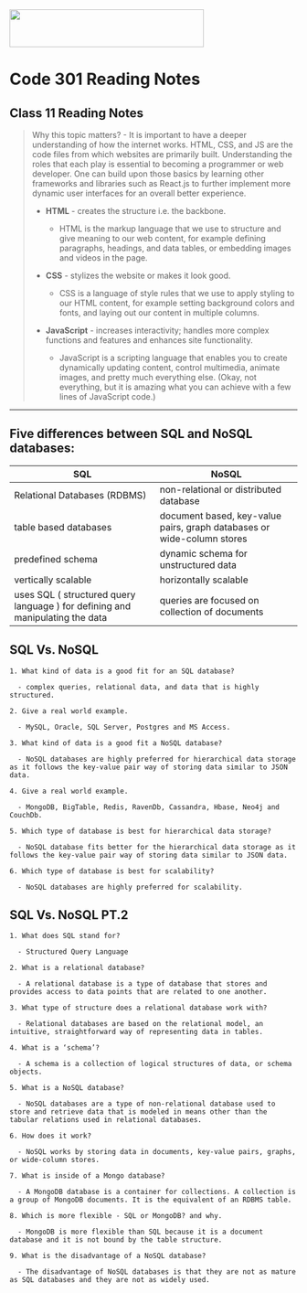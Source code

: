 <img src="https://members-csforall.imgix.net/members/logos/code-fellows-logo-horizontal-2-color-black.png" width="340" height="66">  

# Code 301 Reading Notes

## Class 11 Reading Notes

> Why this topic matters? - It is important to have a deeper understanding of how the internet works. HTML, CSS, and JS are the code files from which websites are primarily built. Understanding the roles that each play is essential to becoming a programmer or web developer. One can build upon those basics by learning other frameworks and libraries such as React.js to further implement more dynamic user interfaces for an overall better experience.
>
> - **HTML** - creates the structure i.e. the backbone.
>   - HTML is the markup language that we use to structure and give meaning to our web content, for example defining paragraphs, headings, and data tables, or embedding images and videos in the page.
> - **CSS** - stylizes the website or makes it look good.
>  
>   - CSS is a language of style rules that we use to apply styling to our HTML content, for example setting background colors and fonts, and laying out our content in multiple columns.
> - **JavaScript** - increases interactivity; handles more complex functions and features and enhances site functionality.
>  
>   - JavaScript is a scripting language that enables you to create dynamically updating content, control multimedia, animate images, and pretty much everything else. (Okay, not everything, but it is amazing what you can achieve with a few lines of JavaScript code.)
>  
---

## Five differences between SQL and NoSQL databases:

| SQL | NoSQL |
| --- | ----- |
| Relational Databases (RDBMS) | non-relational or distributed database |
| table based databases | document based, key-value pairs, graph databases or wide-column stores |
| predefined schema | dynamic schema for unstructured data |
| vertically scalable | horizontally scalable |
| uses SQL ( structured query language ) for defining and manipulating the data | queries are focused on collection of documents |

## SQL Vs. NoSQL

```
1. What kind of data is a good fit for an SQL database?

  - complex queries, relational data, and data that is highly structured.

2. Give a real world example.

  - MySQL, Oracle, SQL Server, Postgres and MS Access.

3. What kind of data is a good fit a NoSQL database?

  - NoSQL databases are highly preferred for hierarchical data storage as it follows the key-value pair way of storing data similar to JSON data.

4. Give a real world example.

  - MongoDB, BigTable, Redis, RavenDb, Cassandra, Hbase, Neo4j and CouchDb.

5. Which type of database is best for hierarchical data storage?

  - NoSQL database fits better for the hierarchical data storage as it follows the key-value pair way of storing data similar to JSON data.

6. Which type of database is best for scalability?

  - NoSQL databases are highly preferred for scalability.

```

## SQL Vs. NoSQL PT.2

```
1. What does SQL stand for?

  - Structured Query Language

2. What is a relational database?

  - A relational database is a type of database that stores and provides access to data points that are related to one another.

3. What type of structure does a relational database work with?

  - Relational databases are based on the relational model, an intuitive, straightforward way of representing data in tables.

4. What is a ‘schema’?

  - A schema is a collection of logical structures of data, or schema objects.

5. What is a NoSQL database?

  - NoSQL databases are a type of non-relational database used to store and retrieve data that is modeled in means other than the tabular relations used in relational databases.

6. How does it work?

  - NoSQL works by storing data in documents, key-value pairs, graphs, or wide-column stores.

7. What is inside of a Mongo database?

  - A MongoDB database is a container for collections. A collection is a group of MongoDB documents. It is the equivalent of an RDBMS table.

8. Which is more flexible - SQL or MongoDB? and why.

  - MongoDB is more flexible than SQL because it is a document database and it is not bound by the table structure.

9. What is the disadvantage of a NoSQL database?

  - The disadvantage of NoSQL databases is that they are not as mature as SQL databases and they are not as widely used.

```